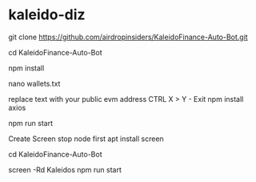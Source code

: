 # kaleido-diz
git clone https://github.com/airdropinsiders/KaleidoFinance-Auto-Bot.git

cd KaleidoFinance-Auto-Bot

npm install

nano wallets.txt

replace text with your public evm address
CTRL X > Y - Exit
npm install axios

npm run start

Create Screen stop node first apt install screen

cd KaleidoFinance-Auto-Bot

screen -Rd Kaleidos npm run start
